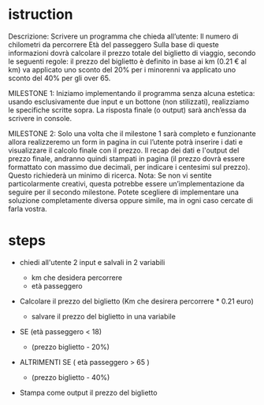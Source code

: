 # istruction
Descrizione:
Scrivere un programma che chieda all’utente:
Il numero di chilometri da percorrere
Età del passeggero Sulla base di queste informazioni dovrà calcolare il prezzo totale del biglietto di viaggio, secondo le seguenti regole:
il prezzo del biglietto è definito in base ai km (0.21 € al km)
va applicato uno sconto del 20% per i minorenni
va applicato uno sconto del 40% per gli over 65.



MILESTONE 1:
Iniziamo implementando il programma senza alcuna estetica: usando esclusivamente due input e un bottone (non stilizzati), realizziamo le specifiche scritte sopra. La risposta finale (o output) sarà anch’essa da scrivere in console.


MILESTONE 2:
Solo una volta che il milestone 1 sarà completo e funzionante allora realizzeremo un form in pagina in cui l’utente potrà inserire i dati e visualizzare il calcolo finale con il prezzo. Il recap dei dati e l'output del prezzo finale, andranno quindi stampati in pagina (il prezzo dovrà essere formattato con massimo due decimali, per indicare i centesimi sul prezzo). Questo richiederà un minimo di ricerca.
Nota: Se non vi sentite particolarmente creativi, questa potrebbe essere un’implementazione da seguire per il secondo milestone. Potete scegliere di implementare una soluzione completamente diversa oppure simile, ma in ogni caso cercate di farla vostra.



# steps

- chiedi all'utente 2 input e salvali in 2 variabili
    - km che desidera percorrere
    - età passeggero

- Calcolare il prezzo del biglietto (Km che desirera percorrere * 0.21 euro)
    - salvare il prezzo del biglietto in una variabile

- SE  (età passeggero < 18)
    - (prezzo biglietto - 20%)

- ALTRIMENTI SE ( età passeggero > 65 )
    - (prezzo biglietto - 40%)

- Stampa come output il prezzo del biglietto

